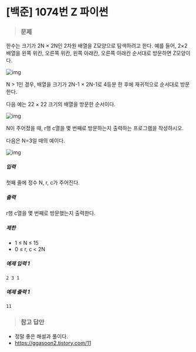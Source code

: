 # [백준] 1074번 Z 파이썬

> ### 문제

한수는 크기가 2N × 2N인 2차원 배열을 Z모양으로 탐색하려고 한다. 예를 들어, 2×2배열을 왼쪽 위칸, 오른쪽 위칸, 왼쪽 아래칸, 오른쪽 아래칸 순서대로 방문하면 Z모양이다.

![img](https://upload.acmicpc.net/21c73b56-5a91-43aa-b71f-9b74925c0adc/-/preview/)

N > 1인 경우, 배열을 크기가 2N-1 × 2N-1로 4등분 한 후에 재귀적으로 순서대로 방문한다.

다음 예는 22 × 22 크기의 배열을 방문한 순서이다.

![img](https://upload.acmicpc.net/adc7cfae-e84d-4d5c-af8e-ee011f8fff8f/-/preview/)

N이 주어졌을 때, r행 c열을 몇 번째로 방문하는지 출력하는 프로그램을 작성하시오.

다음은 N=3일 때의 예이다.

![img](https://upload.acmicpc.net/d3e84bb7-9424-4764-ad3a-811e7fcbd53f/-/preview/)

##### 입력

첫째 줄에 정수 N, r, c가 주어진다.

##### 출력

r행 c열을 몇 번째로 방문했는지 출력한다.

##### 제한

- 1 ≤ N ≤ 15
- 0 ≤ r, c < 2N

##### 예제 입력 1

```
2 3 1
```

##### 예제 출력 1

```
11
```

> ### 참고 답안

- 정말 좋은 해설과 풀이다.
- https://ggasoon2.tistory.com/11